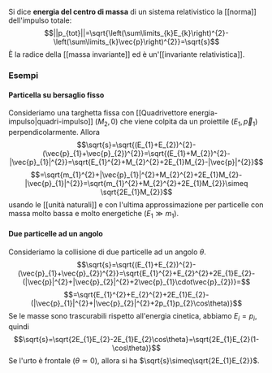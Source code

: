 Si dice **energia del centro di massa** di un sistema relativistico la [[norma]] dell'impulso totale:
$$||p_{tot}||=\sqrt{\left(\sum\limits_{k}E_{k}\right)^{2}-\left(\sum\limits_{k}\vec{p}\right)^{2}}=\sqrt{s}$$
È la radice della [[massa invariante]] ed è un'[[invariante relativistica]].
### Esempi
#### Particella su bersaglio fisso
Consideriamo una targhetta fissa con [[Quadrivettore energia-impulso|quadri-impulso]] $(M_{2},0)$ che viene colpita da un proiettile $(E_{1},\vec{p}_{1})$ perpendicolarmente. Allora
$$\sqrt{s}=\sqrt{(E_{1}+E_{2})^{2}-(\vec{p}_{1}+\vec{p}_{2})^{2}}=\sqrt{(E_{1}+M_{2})^{2}-|\vec{p}_{1}|^{2}}=\sqrt{E_{1}^{2}+M_{2}^{2}+2E_{1}M_{2}-|\vec{p}|^{2}}$$
$$=\sqrt{m_{1}^{2}+|\vec{p}_{1}|^{2}+M_{2}^{2}+2E_{1}M_{2}-|\vec{p}_{1}|^{2}}=\sqrt{m_{1}^{2}+M_{2}^{2}+2E_{1}M_{2}}\simeq \sqrt{2E_{1}M_{2}}$$
usando le [[unità naturali]] e con l'ultima approssimazione per particelle con massa molto bassa e molto energetiche ($E_{1}\gg m_{1}$).
#### Due particelle ad un angolo
Consideriamo la collisione di due particelle ad un angolo $\theta$.
$$\sqrt{s}=\sqrt{(E_{1}+E_{2})^{2}-(\vec{p}_{1}+\vec{p}_{2})^{2}}=\sqrt{E_{1}^{2}+E_{2}^{2}+2E_{1}E_{2}-(|\vec{p}|^{2}+|\vec{p}_{2}|^{2}+2\vec{p}_{1}\cdot\vec{p}_{2})}=$$
$$=\sqrt{E_{1}^{2}+E_{2}^{2}+2E_{1}E_{2}-(|\vec{p}_{1}|^{2}+|\vec{p}_{2}|^{2}+2p_{1}p_{2}\cos\theta)}$$
Se le masse sono trascurabili rispetto all'energia cinetica, abbiamo $E_{i}=p_{i}$, quindi
$$\sqrt{s}=\sqrt{2E_{1}E_{2}-2E_{1}E_{2}\cos\theta}=\sqrt{2E_{1}E_{2}(1-\cos\theta)}$$
Se l'urto è frontale ($\theta\simeq0$), allora si ha $\sqrt{s}\simeq\sqrt{2E_{1}E_{2}}$.